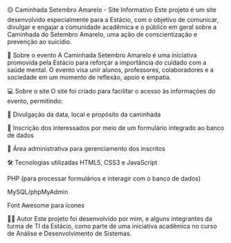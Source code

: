 🟡 Caminhada Setembro Amarelo - Site Informativo
Este projeto é um site desenvolvido especialmente para a Estácio, com o objetivo de comunicar, divulgar e engajar a comunidade acadêmica e o público em geral sobre a Caminhada do Setembro Amarelo, uma ação de conscientização e prevenção ao suicídio.

📌 Sobre o evento
A Caminhada Setembro Amarelo é uma iniciativa promovida pela Estácio para reforçar a importância do cuidado com a saúde mental. O evento visa unir alunos, professores, colaboradores e a sociedade em um momento de reflexão, apoio e empatia.

💻 Sobre o site
O site foi criado para facilitar o acesso às informações do evento, permitindo:

📢 Divulgação da data, local e propósito da caminhada

📝 Inscrição dos interessados por meio de um formulário integrado ao banco de dados

🔐 Área administrativa para gerenciamento dos inscritos

🛠️ Tecnologias utilizadas
HTML5, CSS3 e JavaScript

PHP (para processar formulários e interagir com o banco de dados)

MySQL/phpMyAdmin

Font Awesome para ícones

🙋‍♂️ Autor
Este projeto foi desenvolvido por mim, e alguns integrantes da turma de TI da Estácio, como parte de uma iniciativa acadêmica no curso de Análise e Desenvolvimento de Sistemas.
